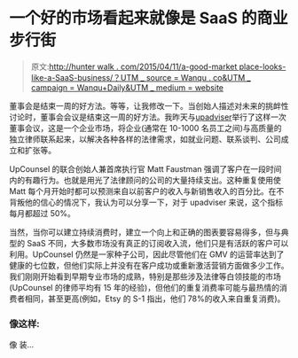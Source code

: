 # 一个好的市场看起来就像是 SaaS 的商业步行街

> 原文:[http://hunter walk . com/2015/04/11/a-good-market place-looks-like-a-SaaS-business/？UTM _ source = Wanqu . co&UTM _ campaign = Wanqu+Daily&UTM _ medium = website](http://hunterwalk.com/2015/04/11/a-good-marketplace-looks-like-a-saas-business/?utm_source=wanqu.co&utm_campaign=Wanqu+Daily&utm_medium=website)



董事会是结束一周的好方法。等等，让我修改一下。当创始人描述对未来的挑衅性讨论时，董事会会议是结束这一周的好方法。我昨天与[upadviser](https://www.upcounsel.com/)举行了这样一次董事会议，这是一个企业市场，将企业(通常在 10-1000 名员工之间)与高质量的独立律师联系起来，以解决各种各样的法律需求，如就业问题、联系谈判、公司成立和扩张等。

UpCounsel 的联合创始人兼首席执行官 Matt Faustman 强调了客户在一段时间内的有趣行为。也就是用光了法律顾问的公司的大量持续支出。这种重复使用使 Matt 每个月开始时都可以预测来自以前客户的收入与新销售收入的百分比。在不背叛他的信心的情况下，我认为可以分享一下，对于 upadviser 来说，这个指标每月都超过 50%。

当然，当你可以建立持续消费时，建立一个向上和正确的图表要容易得多，但与典型的 SaaS 不同，大多数市场没有真正的订阅收入流，他们只是有活跃的客户可以利用。UpCounsel 仍然是一家种子公司，因此尽管他们在 GMV 的运营率达到了健康的七位数，但他们实际上并没有在客户成功或重新激活营销方面做多少工作。我们刚刚开始看到早期专业市场的成熟，特别是那些涉及法律等白领技能的市场(UpCounsel 的律师平均有 15 年的经验)，但他们的重复消费率可能与最热情的消费者相同，甚至更高(例如，Etsy 的 S-1 指出，他们 78%的收入来自重复消费)。

### 像这样:

像 装...

